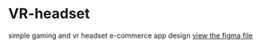 # VR-headset
simple gaming and vr headset e-commerce app design
[view the figma file]("https://www.figma.com/design/0F14mJygy38rYlbAofGndQ/VR-headset?node-id=29-805&node-type=frame&t=gExyDGxcouhqE9Ug-0")
